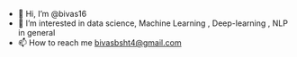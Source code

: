 - 👋 Hi, I’m @bivas16
- 👀 I’m interested in data science, Machine Learning , Deep-learning , NLP in general
- 📫 How to reach me bivasbsht4@gmail.com

